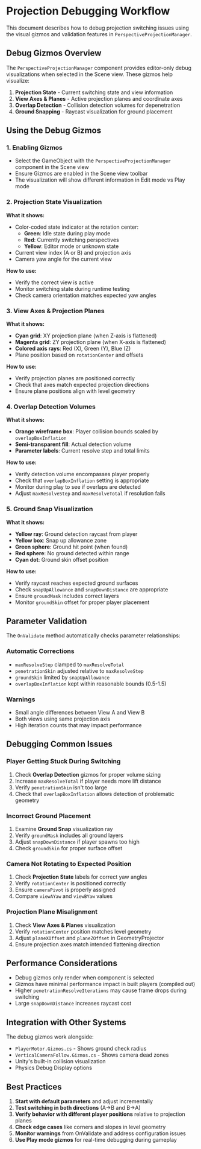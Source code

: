 # Projection Debugging Workflow

This document describes how to debug projection switching issues using the visual gizmos and validation features in `PerspectiveProjectionManager`.

## Debug Gizmos Overview

The `PerspectiveProjectionManager` component provides editor-only debug visualizations when selected in the Scene view. These gizmos help visualize:

1. **Projection State** - Current switching state and view information
2. **View Axes & Planes** - Active projection planes and coordinate axes
3. **Overlap Detection** - Collision detection volumes for depenetration
4. **Ground Snapping** - Raycast visualization for ground placement

## Using the Debug Gizmos

### 1. Enabling Gizmos
- Select the GameObject with the `PerspectiveProjectionManager` component in the Scene view
- Ensure Gizmos are enabled in the Scene view toolbar
- The visualization will show different information in Edit mode vs Play mode

### 2. Projection State Visualization

**What it shows:**
- Color-coded state indicator at the rotation center:
  - **Green**: Idle state during play mode
  - **Red**: Currently switching perspectives 
  - **Yellow**: Editor mode or unknown state
- Current view index (A or B) and projection axis
- Camera yaw angle for the current view

**How to use:**
- Verify the correct view is active
- Monitor switching state during runtime testing
- Check camera orientation matches expected yaw angles

### 3. View Axes & Projection Planes

**What it shows:**
- **Cyan grid**: XY projection plane (when Z-axis is flattened)
- **Magenta grid**: ZY projection plane (when X-axis is flattened)  
- **Colored axis rays**: Red (X), Green (Y), Blue (Z)
- Plane position based on `rotationCenter` and offsets

**How to use:**
- Verify projection planes are positioned correctly
- Check that axes match expected projection directions
- Ensure plane positions align with level geometry

### 4. Overlap Detection Volumes

**What it shows:**
- **Orange wireframe box**: Player collision bounds scaled by `overlapBoxInflation`
- **Semi-transparent fill**: Actual detection volume
- **Parameter labels**: Current resolve step and total limits

**How to use:**
- Verify detection volume encompasses player properly
- Check that `overlapBoxInflation` setting is appropriate
- Monitor during play to see if overlaps are detected
- Adjust `maxResolveStep` and `maxResolveTotal` if resolution fails

### 5. Ground Snap Visualization

**What it shows:**
- **Yellow ray**: Ground detection raycast from player
- **Yellow box**: Snap up allowance zone
- **Green sphere**: Ground hit point (when found)
- **Red sphere**: No ground detected within range
- **Cyan dot**: Ground skin offset position

**How to use:**
- Verify raycast reaches expected ground surfaces
- Check `snapUpAllowance` and `snapDownDistance` are appropriate
- Ensure `groundMask` includes correct layers
- Monitor `groundSkin` offset for proper player placement

## Parameter Validation

The `OnValidate` method automatically checks parameter relationships:

### Automatic Corrections
- `maxResolveStep` clamped to `maxResolveTotal`
- `penetrationSkin` adjusted relative to `maxResolveStep`
- `groundSkin` limited by `snapUpAllowance`
- `overlapBoxInflation` kept within reasonable bounds (0.5-1.5)

### Warnings
- Small angle differences between View A and View B
- Both views using same projection axis
- High iteration counts that may impact performance

## Debugging Common Issues

### Player Getting Stuck During Switching
1. Check **Overlap Detection** gizmos for proper volume sizing
2. Increase `maxResolveTotal` if player needs more lift distance
3. Verify `penetrationSkin` isn't too large
4. Check that `overlapBoxInflation` allows detection of problematic geometry

### Incorrect Ground Placement
1. Examine **Ground Snap** visualization ray
2. Verify `groundMask` includes all ground layers
3. Adjust `snapDownDistance` if player spawns too high
4. Check `groundSkin` for proper surface offset

### Camera Not Rotating to Expected Position
1. Check **Projection State** labels for correct yaw angles
2. Verify `rotationCenter` is positioned correctly
3. Ensure `cameraPivot` is properly assigned
4. Compare `viewAYaw` and `viewBYaw` values

### Projection Plane Misalignment
1. Check **View Axes & Planes** visualization
2. Verify `rotationCenter` position matches level geometry
3. Adjust `planeXOffset` and `planeZOffset` in GeometryProjector
4. Ensure projection axes match intended flattening direction

## Performance Considerations

- Debug gizmos only render when component is selected
- Gizmos have minimal performance impact in built players (compiled out)
- Higher `penetrationResolveIterations` may cause frame drops during switching
- Large `snapDownDistance` increases raycast cost

## Integration with Other Systems

The debug gizmos work alongside:
- `PlayerMotor.Gizmos.cs` - Shows ground check radius
- `VerticalCameraFollow.Gizmos.cs` - Shows camera dead zones
- Unity's built-in collision visualization
- Physics Debug Display options

## Best Practices

1. **Start with default parameters** and adjust incrementally
2. **Test switching in both directions** (A→B and B→A)
3. **Verify behavior with different player positions** relative to projection planes
4. **Check edge cases** like corners and slopes in level geometry
5. **Monitor warnings** from OnValidate and address configuration issues
6. **Use Play mode gizmos** for real-time debugging during gameplay